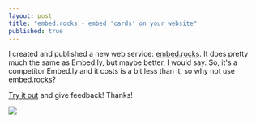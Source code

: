 ```yaml
---
layout: post
title: "embed.rocks - embed 'cards' on your website"
published: true
---
```


I created and published a new web service: [embed.rocks](https://embed.rocks). It does pretty much the same as Embed.ly, but maybe better, I would say. So, it's a competitor Embed.ly and it costs is a bit less than it, so why not use [embed.rocks](https://embed.rocks)?

[Try it out](https://embed.rocks) and give feedback! Thanks!

![](https://cloud.githubusercontent.com/assets/433707/22841097/e4cbb282-efd8-11e6-8e2f-cd82c7fcc617.png)
